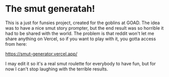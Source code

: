 # The smut generatah!

This is a just for funsies project, created for the goblins at GOAD. The idea was to have a nice smut story prompter, but the end result was so horrible it had to be shared with the world. The problem is that reddit won't let me share anything on Vercel, so if you want to play with it, you gotta access from here:

 https://smut-generator.vercel.app/ 

 I may edit it so it's a real smut roulette for everybody to have fun, but for now I can't stop laughing with the terrible results.
